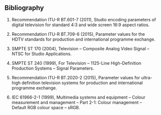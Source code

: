 
## Bibliography


  1. Recommendation ITU-R BT.601-7 (2011), Studio encoding parameters of digital
     television for standard 4:3 and wide screen 16:9 aspect ratios.

  2. Recommendation ITU-R BT.709-6 (2015), Parameter values for the HDTV
    standards for production and international programme exchange.

  3. SMPTE ST 170 (2004), Television – Composite Analog Video Signal – NTSC for
     Studio Applications.

  4. SMPTE ST 240 (1999), For Television – 1125-Line High-Definition Production
     Systems – Signal Parameters.

  5. Recommendation ITU-R BT.2020-2 (2015), Parameter values for ultra-high
     definition television systems for production and international programme
     exchange.

  6. IEC 61966-2-1 (1999), Multimedia systems and equipment – Colour measurement
     and management – Part 2-1: Colour management – Default RGB colour space –
     sRGB.
